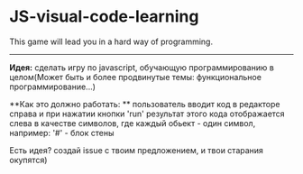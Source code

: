 # JS-visual-code-learning
This game will lead you in a hard way of programming.
___
**Идея:** сделать игру по javascript, обучающую программированию в целом(Может быть и более продвинутые темы: функциональное программирование...)

**Как это должно работать: ** пользователь вводит код в редакторе справа и 
при нажатии кнопки 'run' результат этого кода отображается слева в качестве символов,
 где каждый обьект - один символ, например: '#' - блок стены
 
 Есть идея? создай issue с твоим предложением, и твои старания окупятся)